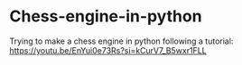 # Chess-engine-in-python
 Trying to make a chess engine in python following a tutorial: https://youtu.be/EnYui0e73Rs?si=kCurV7_B5wxr1FLL
